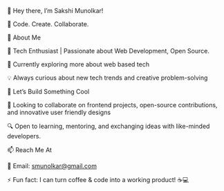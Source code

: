 👋 Hey there, I’m Sakshi Munolkar!

🚀 Code. Create. Collaborate.

🧐 About Me

👀 Tech Enthusiast | Passionate about Web Development, Open Source.

🌱 Currently exploring more about web based tech 

💡 Always curious about new tech trends and creative problem-solving


🤝 Let’s Build Something Cool

💞️ Looking to collaborate on frontend projects, open-source contributions, and innovative user friendly designs

🔍 Open to learning, mentoring, and exchanging ideas with like-minded developers.


📫 Reach Me At

📧 Email: smunolkar@gmail.com 

⚡ Fun fact:
I can turn coffee & code into a working product! ☕💻



